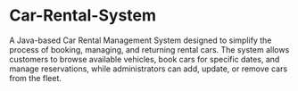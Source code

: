 # Car-Rental-System
A Java-based Car Rental Management System designed to simplify the process of booking, managing, and returning rental cars. The system allows customers to browse available vehicles, book cars for specific dates, and manage reservations, while administrators can add, update, or remove cars from the fleet.
